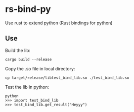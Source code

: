 # rs-bind-py
Use rust to extend python (Rust bindings for python)


## Use

Build the lib:

```
cargo build --release
```


Copy the .so file in local directory:

```
cp target/release/libtest_bind_lib.so ./test_bind_lib.so
```


Test the lib in python:

```
python
>>> import test_bind_lib
>>> test_bind_lib.get_result("Heyyy")
```
